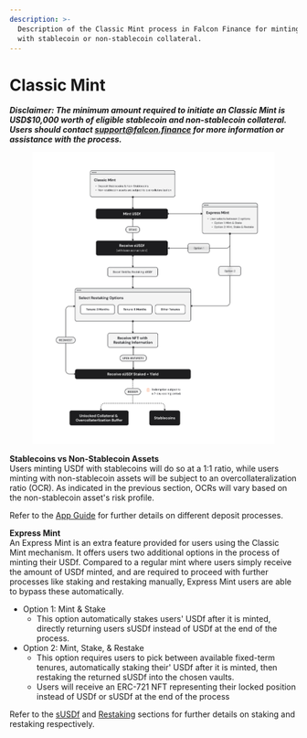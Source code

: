 ```yaml
---
description: >-
  Description of the Classic Mint process in Falcon Finance for minting USDf
  with stablecoin or non-stablecoin collateral.
---
```


# Classic Mint

_**Disclaimer: The minimum amount required to initiate an Classic Mint is USD$10,000 worth of eligible stablecoin and non-stablecoin collateral. Users should contact support@falcon.finance for more information or assistance with the process.**_

<figure><img src="../../../.gitbook/assets/Flowchart V10 - Whitepaper.png" alt="" width="563"><figcaption></figcaption></figure>

**Stablecoins vs Non-Stablecoin Assets**\
Users minting USDf with stablecoins will do so at a 1:1 ratio, while users minting with non-stablecoin assets will be subject to an overcollateralization ratio (OCR). As indicated in the previous section, OCRs will vary based on the non-stablecoin asset's risk profile.

Refer to the [App Guide](../../../resources/quick-app-guide/) for further details on different deposit processes.

**Express Mint**\
An Express Mint is an extra feature provided for users using the Classic Mint mechanism. It offers users two additional options in the process of minting their USDf. Compared to a regular mint where users simply receive the amount of USDf minted, and are required to proceed with further processes like staking and restaking manually, Express Mint users are able to bypass these automatically.

* Option 1: Mint & Stake
  * This option automatically stakes users' USDf after it is minted, directly returning users sUSDf instead of USDf at the end of the process.
* Option 2: Mint, Stake, & Restake
  * This option requires users to pick between available fixed-term tenures, automatically staking their' USDf after it is minted, then restaking the returned sUSDf into the chosen vaults.
  * Users will receive an ERC-721 NFT representing their locked position instead of USDf or sUSDf at the end of the process

Refer to the [sUSDf](../../susdf-yield-bearing-token.md) and [Restaking](../../../restaking-susdf.md) sections for further details on staking and restaking respectively.
